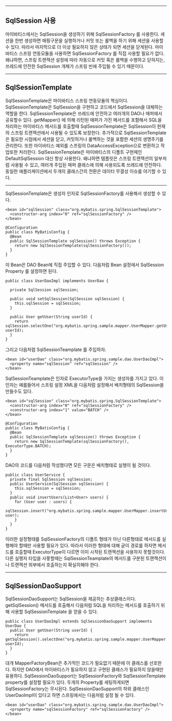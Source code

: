 
---

## SqlSession 사용

마이바티스에서는 SqlSession을 생성하기 위해 SqlSessionFactory 를 사용한다. 세션을 한번 생성하면 매핑구문을 실행하거나 커밋 또는 롤백을 하기 위해 세션을 사용할 수 있다. 따라서 마지막으로 더 이상 필요하지 않은 상태가 되면 세션을 닫게된다. 마이바티스 스프링 연동모듈을 사용하면 SqlSessionFactory 를 직접 사용할 필요가 없다. 왜냐하면, 스프링 트랜잭션 설정에 따라 자동으로 커밋 혹은 롤백을 수행하고 닫혀지는, 쓰레드에 안전한 SqlSession 개체가 스프링 빈에 주입될 수 있기 때문이다.

---

## SqlSessionTemplate
SqlSessionTemplate은 마이바티스 스프링 연동모듈의 핵심이다. SqlSessionTemplate은 SqlSession을 구현하고 코드에서 SqlSession을 대체하는 역할을 한다. SqlSessionTemplate은 쓰레드에 안전하고 여러개의 DAO나 매퍼에서 공유할수 있다. getMapper() 에 의해 리턴된 매퍼가 가진 메서드를 포함해서 SQL을 처리하는 마이바티스 메서드를 호출할때 SqlSessionTemplate은 SqlSession이 현재의 스프링 트랜잭션에서 사용될 수 있도록 보장한다. 추가적으로 SqlSessionTemplate은 필요한 시점에서 세션을 닫고, 커밋하거나 롤백하는 것을 포함한 세션의 생명주기를 관리한다. 또한 마이바티스 예외를 스프링의 DataAccessException으로 변환하고 작업또한 처리한다. SqlSessionTemplate은 마이바티스의 디폴트 구현체인 DefaultSqlSession 대신 항상 사용한다. 왜냐하면 템플릿은 스프링 트랜잭션의 일부처럼 사용될 수 있고, 여러개 주입된 매퍼 클래스에 의해 사용되도록 쓰레드에 안전하다. 동일한 애플리케이션에서 두개의 클래스간의 전환은 데이터 무결성 이슈를 야기할 수 있다.

---

SqlSessionTemplate은 생성자 인자로 SqlSessionFactory를 사용해서 생성할 수 있다.

```
<bean id="sqlSession" class="org.mybatis.spring.SqlSessionTemplate">
  <constructor-arg index="0" ref="sqlSessionFactory" />
</bean>
```

```
@Configuration
public class MyBatisConfig {
  @Bean
  public SqlSessionTemplate sqlSession() throws Exception {
    return new SqlSessionTemplate(sqlSessionFactory());
  }
}
```

이 Bean은 DAO Bean에 직접 주입할 수 있다. 다음처럼 Bean 설정에서 SqlSession Property 를 설정하면 된다.

```
public class UserDaoImpl implements UserDao {

  private SqlSession sqlSession;

  public void setSqlSession(SqlSession sqlSession) {
    this.sqlSession = sqlSession;
  }

  public User getUser(String userId) {
    return sqlSession.selectOne("org.mybatis.spring.sample.mapper.UserMapper.getUser", userId);
  }
}
```

그리고 다음처럼 SqlSessionTeamplate 를 주입하자.

```
<bean id="userDao" class="org.mybatis.spring.sample.dao.UserDaoImpl">
  <property name="sqlSession" ref="sqlSession" />
</bean>
```

SqlSessionTeamplate은 인자로 ExecutorType을 가지는 생성자를 가지고 있다. 이 인자는 예를들어서 스프링 설정 XML을 다음처럼 설정해서 배치형태의 SqlSession을 만들수도 있다.
```
<bean id="sqlSession" class="org.mybatis.spring.SqlSessionTemplate">
  <constructor-arg index="0" ref="sqlSessionFactory" />
  <constructor-arg index="1" value="BATCH" />
</bean>
```
```
@Configuration
public class MyBatisConfig {
  @Bean
  public SqlSessionTemplate sqlSession() throws Exception {
    return new SqlSessionTemplate(sqlSessionFactory(), ExecutorType.BATCH);
  }
}
```
DAO의 코드를 다음처럼 작성했다면 모든 구문은 배치형태로 실행이 될 것이다.
```
public class UserService {
  private final SqlSession sqlSession;
  public UserService(SqlSession sqlSession) {
    this.sqlSession = sqlSession;
  }
  public void insertUsers(List<User> users) {
    for (User user : users) {
      sqlSession.insert("org.mybatis.spring.sample.mapper.UserMapper.insertUser", user);
    }
  }
}
```
이러한 설정형태를 SqlSessionFactory의 디폴트 형태가 아닌 다른형태로 메서드를 실행해야 할때만 사용할 필요가 있다. 따라서 이러한 형태에 대해 굳이 경로를 하자면 메서드를 호출할때 ExecutorType이 다르면 이미 시작된 트랜잭션을 사용하지 못할것이다. 다른 실행자 타입을 사욯할때는 SqlSessionTeamplate의 메서드를 구분된 트랜잭션이나 트랜잭션 외부에서 호출하는지 확실히해야 한다.

---

## SqlSessionDaoSupport
SqlSessionDaoSupport는 SqlSession을 제공하는 추상클래스이다. getSqlSession() 메서드를 호출해서 다음처럼 SQL을 처리하는 메서드를 호출하기 위해 사용할 SqlSessionTemplate 을 얻을 수 있다.

```
public class UserDaoImpl extends SqlSessionDaoSupport implements UserDao {
  public User getUser(String userId) {
    return getSqlSession().selectOne("org.mybatis.spring.sample.mapper.UserMapper.getUser", userId);
  }
}
```
대개 MapperFactoryBean은 추가적인 코드가 필요없기 때문에 이 클래스를 선호한다. 하지만 DAO에서 마이바티스가 필요하지 않고 구현된 클래스가 필요하지 않을때만 유용하다.
SqlSessionDaoSupport는 SqlSessionFactory와 SqlSessionTemplate property를 설정할 필요가 있다. 두개의 Property를 세팅하게되면 SqlSessionFactory는 무시된다.
SqlSessionDaoSupport의 하위 클래스인 UserDaoImpl이 있다고 하면 스프링에서는 다음처럼 설정 될 수 있다.

```
<bean id="userDao" class="org.mybatis.spring.sample.dao.UserDaoImpl">
  <property name="sqlSessionFactory" ref="sqlSessionFactory" />
</bean>
```